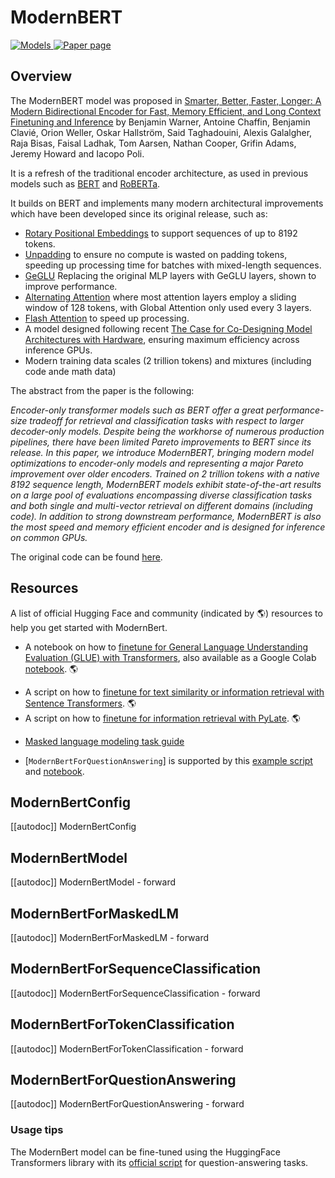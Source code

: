 <!--Copyright 2024 The HuggingFace Team. All rights reserved.

Licensed under the Apache License, Version 2.0 (the "License"); you may not use this file except in compliance with
the License. You may obtain a copy of the License at

http://www.apache.org/licenses/LICENSE-2.0

Unless required by applicable law or agreed to in writing, software distributed under the License is distributed on
an "AS IS" BASIS, WITHOUT WARRANTIES OR CONDITIONS OF ANY KIND, either express or implied. See the License for the
specific language governing permissions and limitations under the License.

⚠️ Note that this file is in Markdown but contain specific syntax for our doc-builder (similar to MDX) that may not be
rendered properly in your Markdown viewer.

-->

# ModernBERT

<div class="flex flex-wrap space-x-1">
<a href="https://huggingface.co/models?filter=modernbert">
<img alt="Models" src="https://img.shields.io/badge/All_model_pages-modernbert-blueviolet">
</a>
<a href="https://arxiv.org/abs/2412.13663">
<img alt="Paper page" src="https://img.shields.io/badge/Paper%20page-2412.13663-green">
</a>
</div>

## Overview

The ModernBERT model was proposed in [Smarter, Better, Faster, Longer: A Modern Bidirectional Encoder for Fast, Memory Efficient, and Long Context Finetuning and Inference](https://arxiv.org/abs/2412.13663) by Benjamin Warner, Antoine Chaffin, Benjamin Clavié, Orion Weller, Oskar Hallström, Said Taghadouini, Alexis Galalgher, Raja Bisas, Faisal Ladhak, Tom Aarsen, Nathan Cooper, Grifin Adams, Jeremy Howard and Iacopo Poli.

It is a refresh of the traditional encoder architecture, as used in previous models such as [BERT](https://huggingface.co/docs/transformers/en/model_doc/bert) and [RoBERTa](https://huggingface.co/docs/transformers/en/model_doc/roberta). 

It builds on BERT and implements many modern architectural improvements which have been developed since its original release, such as:
- [Rotary Positional Embeddings](https://huggingface.co/blog/designing-positional-encoding) to support sequences of up to 8192 tokens.
- [Unpadding](https://arxiv.org/abs/2208.08124) to ensure no compute is wasted on padding tokens, speeding up processing time for batches with mixed-length sequences.
- [GeGLU](https://arxiv.org/abs/2002.05202) Replacing the original MLP layers with GeGLU layers, shown to improve performance.
- [Alternating Attention](https://arxiv.org/abs/2004.05150v2) where most attention layers employ a sliding window of 128 tokens, with Global Attention only used every 3 layers.
- [Flash Attention](https://github.com/Dao-AILab/flash-attention) to speed up processing.
- A model designed following recent [The Case for Co-Designing Model Architectures with Hardware](https://arxiv.org/abs/2401.14489), ensuring maximum efficiency across inference GPUs.
- Modern training data scales (2 trillion tokens) and mixtures (including code ande math data)

The abstract from the paper is the following:

*Encoder-only transformer models such as BERT offer a great performance-size tradeoff for retrieval and classification tasks with respect to larger decoder-only models. Despite being the workhorse of numerous production pipelines, there have been limited Pareto improvements to BERT since its release. In this paper, we introduce ModernBERT, bringing modern model optimizations to encoder-only models and representing a major Pareto improvement over older encoders. Trained on 2 trillion tokens with a native 8192 sequence length, ModernBERT models exhibit state-of-the-art results on a large pool of evaluations encompassing diverse classification tasks and both single and multi-vector retrieval on different domains (including code). In addition to strong downstream performance, ModernBERT is also the most speed and memory efficient encoder and is designed for inference on common GPUs.*

The original code can be found [here](https://github.com/answerdotai/modernbert).

## Resources

A list of official Hugging Face and community (indicated by 🌎) resources to help you get started with ModernBert.

<PipelineTag pipeline="text-classification"/>

- A notebook on how to [finetune for General Language Understanding Evaluation (GLUE) with Transformers](https://github.com/AnswerDotAI/ModernBERT/blob/main/examples/finetune_modernbert_on_glue.ipynb), also available as a Google Colab [notebook](https://colab.research.google.com/github/AnswerDotAI/ModernBERT/blob/main/examples/finetune_modernbert_on_glue.ipynb). 🌎

<PipelineTag pipeline="sentence-similarity"/>

- A script on how to [finetune for text similarity or information retrieval with Sentence Transformers](https://github.com/AnswerDotAI/ModernBERT/blob/main/examples/train_st.py). 🌎
- A script on how to [finetune for information retrieval with PyLate](https://github.com/AnswerDotAI/ModernBERT/blob/main/examples/train_pylate.py). 🌎

<PipelineTag pipeline="fill-mask"/>

- [Masked language modeling task guide](../tasks/masked_language_modeling)

<PipelineTag pipeline="question-answering"/>

- [`ModernBertForQuestionAnswering`] is supported by this [example script](https://github.com/huggingface/transformers/tree/main/examples/pytorch/question-answering) and [notebook](https://colab.research.google.com/github/huggingface/notebooks/blob/main/examples/question_answering.ipynb).

## ModernBertConfig

[[autodoc]] ModernBertConfig

<frameworkcontent>
<pt>

## ModernBertModel

[[autodoc]] ModernBertModel
    - forward

## ModernBertForMaskedLM

[[autodoc]] ModernBertForMaskedLM
    - forward

## ModernBertForSequenceClassification

[[autodoc]] ModernBertForSequenceClassification
    - forward

## ModernBertForTokenClassification

[[autodoc]] ModernBertForTokenClassification
    - forward

## ModernBertForQuestionAnswering

[[autodoc]] ModernBertForQuestionAnswering
    - forward

### Usage tips

The ModernBert model can be fine-tuned using the HuggingFace Transformers library with its [official script](https://github.com/huggingface/transformers/blob/main/examples/pytorch/question-answering/run_qa.py) for question-answering tasks.


</pt>
</frameworkcontent>
